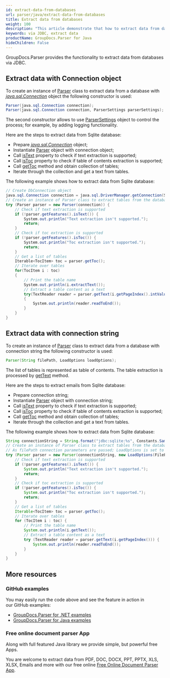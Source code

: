 ```yaml
---
id: extract-data-from-databases
url: parser/java/extract-data-from-databases
title: Extract data from databases
weight: 100
description: "This article demonstrate that how to extract data from databases via JDBC"
keywords: via JDBC, extract data
productName: GroupDocs.Parser for Java
hideChildren: False
---
```

GroupDocs.Parser provides the functionality to extract data from databases via JDBC.

## Extract data with Connection object

To create an instance of [Parser](https://apireference.groupdocs.com/java/parser/com.groupdocs.parser/Parser) class to extract data from a database with [*java.sql.Connection*](http://docs.oracle.com/javase/7/docs/api/java/sql/Connection.html?is-external=true) object the following constructor is used:

```csharp
Parser(java.sql.Connection connection);
Parser(java.sql.Connection connection, ParserSettings parserSettings);
```

The second constructor allows to use [ParserSettings](https://apireference.groupdocs.com/parser/java/com.groupdocs.parser.options/ParserSettings) object to control the process; for example, by adding logging functionality.

Here are the steps to extract data from Sqlite database:

*  Prepare [*java.sql.Connection*](http://docs.oracle.com/javase/7/docs/api/java/sql/Connection.html?is-external=true) object;
*  Instantiate [Parser](https://apireference.groupdocs.com/java/parser/com.groupdocs.parser/Parser) object with connection object;
*  Call [isText](https://apireference.groupdocs.com/java/parser/com.groupdocs.parser.options/Features#isText()) property to check if text extraction is supported;
*  Call [isToc](https://apireference.groupdocs.com/java/parser/com.groupdocs.parser.options/Features#isToc()) property to check if table of contents extraction is supported;
*  Call [getToc](https://apireference.groupdocs.com/java/parser/com.groupdocs.parser/Parser#getToc()) method and obtain collection of tables;
*  Iterate through the collection and get a text from tables.

The following example shows how to extract data from Sqlite database:

```csharp
// Create DbConnection object
java.sql.Connection connection = java.sql.DriverManager.getConnection(String.format("jdbc:sqlite:%s", Constants.SampleDatabase));
// Create an instance of Parser class to extract tables from the database
try (Parser parser = new Parser(connection)) {
    // Check if text extraction is supported
    if (!parser.getFeatures().isText()) {
        System.out.println("Text extraction isn't supported.");
        return;
    }
    // Check if toc extraction is supported
    if (!parser.getFeatures().isToc()) {
        System.out.println("Toc extraction isn't supported.");
        return;
    }
    // Get a list of tables
    Iterable<TocItem> toc = parser.getToc();
    // Iterate over tables
    for(TocItem i : toc)
    {
        // Print the table name
        System.out.println(i.extractText());
        // Extract a table content as a text
        try(TextReader reader = parser.getText(i.getPageIndex().intValue()))
        {
            System.out.println(reader.readToEnd());
        }
    }
}
```

## Extract data with connection string

To create an instance of [Parser](https://apireference.groupdocs.com/java/parser/com.groupdocs.parser/Parser) class to extract data from a database with connection string the following constructor is used:

```java
Parser(String filePath, LoadOptions loadOptions);
```

The list of tables is represented as table of contents. The table extraction is processed by [getText](https://apireference.groupdocs.com/java/parser/com.groupdocs.parser/Parser#getText()) method.

Here are the steps to extract emails from Sqlite database:

*   Prepare connection string;
*   Instantiate [Parser](https://apireference.groupdocs.com/java/parser/com.groupdocs.parser/Parser) object with connection string;
*   Call [isText](https://apireference.groupdocs.com/java/parser/com.groupdocs.parser.options/Features#isText()) property to check if text extraction is supported;
*   Call [isToc](https://apireference.groupdocs.com/java/parser/com.groupdocs.parser.options/Features#isToc()) property to check if table of contents extraction is supported;
*   Call [getToc](https://apireference.groupdocs.com/java/parser/com.groupdocs.parser/Parser#getToc()) method and obtain collection of tables;
*   Iterate through the collection and get a text from tables.

The following example shows how to extract data from Sqlite database:

```java
String connectionString = String.format("jdbc:sqlite:%s", Constants.SampleDatabase);
// Create an instance of Parser class to extract tables from the database
// As filePath connection parameters are passed; LoadOptions is set to Database file format
try (Parser parser = new Parser(connectionString, new LoadOptions(FileFormat.Database))) {
    // Check if text extraction is supported
    if (!parser.getFeatures().isText()) {
        System.out.println("Text extraction isn't supported.");
        return;
    }
    // Check if toc extraction is supported
    if (!parser.getFeatures().isToc()) {
        System.out.println("Toc extraction isn't supported.");
        return;
    }
    // Get a list of tables
    Iterable<TocItem> toc = parser.getToc();
    // Iterate over tables
    for (TocItem i : toc) {
        // Print the table name
        System.out.println(i.getText());
        // Extract a table content as a text
        try (TextReader reader = parser.getText(i.getPageIndex())) {
            System.out.println(reader.readToEnd());
        }
    }
}

```

## More resources

### GitHub examples

You may easily run the code above and see the feature in action in our GitHub examples:

*   [GroupDocs.Parser for .NET examples](https://github.com/groupdocs-parser/GroupDocs.Parser-for-.NET)    
*   [GroupDocs.Parser for Java examples](https://github.com/groupdocs-parser/GroupDocs.Parser-for-Java)    

### Free online document parser App

Along with full featured Java library we provide simple, but powerful free Apps.

You are welcome to extract data from PDF, DOC, DOCX, PPT, PPTX, XLS, XLSX, Emails and more with our free online [Free Online Document Parser App](https://products.groupdocs.app/parser).